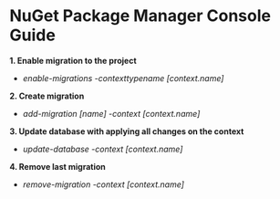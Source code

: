 # NuGet Package Manager Console Guide



**1. Enable migration to the project**
   - *enable-migrations -contexttypename [context.name]*

**2. Create migration**
   - *add-migration [name] -context [context.name]*

**3. Update database with applying all changes on the context**
   - *update-database -context [context.name]*

**4. Remove last migration**
   - *remove-migration -context [context.name]*
